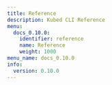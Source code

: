 ```yaml
---
title: Reference
description: Kubed CLI Reference
menu:
  docs_0.10.0:
    identifier: reference
    name: Reference
    weight: 1000
menu_name: docs_0.10.0
info:
  version: 0.10.0
---
```


